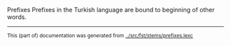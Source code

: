 Prefixes
Prefixes in the Turkish language are bound to beginning of other words.



* * *
<small>This (part of) documentation was generated from [../src/fst/stems/prefixes.lexc](http://github.com/giellalt/lang-tur/blob/main/../src/fst/stems/prefixes.lexc)</small>